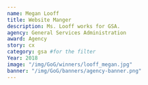 ```yaml
---
name: Megan Looff
title: Website Manger
description: Ms. Looff works for GSA.
agency: General Services Administration
award: Agency
story: cx
category: gsa #for the filter
Year: 2018
image: "/img/GoG/winners/looff_megan.jpg"
banner: "/img/GoG/banners/agency-banner.png"
---
```

